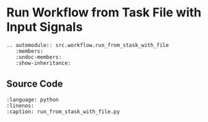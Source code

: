 # Run Workflow from Task File with Input Signals

```{eval-rst}
.. automodule:: src.workflow.run_from_stask_with_file
   :members:
   :undoc-members:
   :show-inheritance:
```

## Source Code

```{literalinclude} ../../src/workflow/run_from_stask_with_file.py
:language: python
:linenos:
:caption: run_from_stask_with_file.py
```
